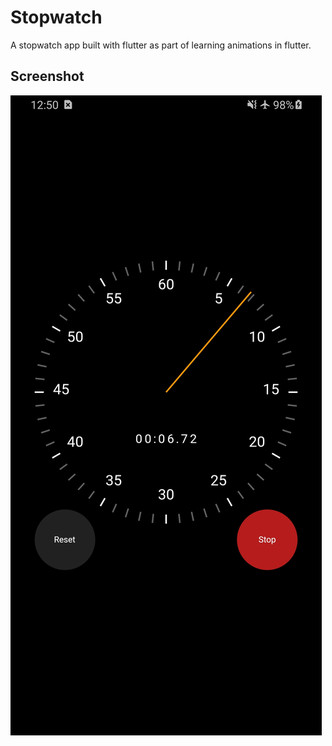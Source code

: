 # Stopwatch

A stopwatch app built with flutter as part of learning animations in flutter.

## Screenshot
![screenshot](./screenshot.jpg)